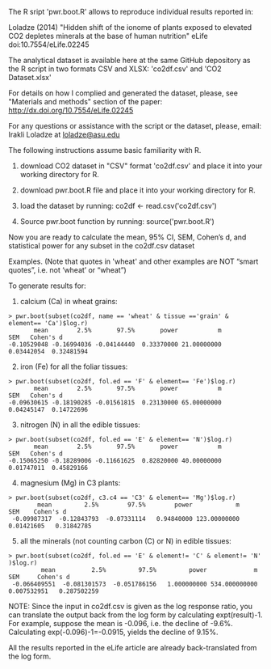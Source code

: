 The R sript 'pwr.boot.R' allows to reproduce individual results reported in:

Loladze (2014) "Hidden shift of the ionome of plants exposed to elevated CO2 
depletes minerals at the base of human nutrition" eLife doi:10.7554/eLife.02245

The analytical dataset is available here at the same GitHub depository as the R 
script in two formats CSV and XLSX: 'co2df.csv' and 'CO2 Dataset.xlsx'

For details on how I complied and generated the dataset, please, see "Materials 
and methods" section of the paper: http://dx.doi.org/10.7554/eLife.02245

For any questions or assistance with the script or the dataset, please, email:
Irakli Loladze at loladze@asu.edu

The following instructions assume basic familiarity with R.

1) download CO2 dataset in "CSV" format 'co2df.csv' and place it into
your working directory for R.

2) download pwr.boot.R file and place it into your working directory for R.

3) load the dataset by running: co2df <- read.csv('co2df.csv')

4) Source pwr.boot function by running: source('pwr.boot.R')

Now you are ready to calculate the mean, 95% CI, SEM, Cohen’s d, and statistical
power for any subset in the co2df.csv dataset

Examples.
(Note that quotes in 'wheat' and other examples are NOT “smart quotes”, i.e. not
‘wheat’ or “wheat”)

To generate results for:

1) calcium (Ca) in wheat grains:
```
> pwr.boot(subset(co2df, name == 'wheat' & tissue =='grain' & element== 'Ca')$log.r)
       mean        2.5%       97.5%       power           m         SEM   Cohen's d             
-0.10529048 -0.16994036 -0.04144440  0.33370000 21.00000000  0.03442054  0.32481594 
```
2) iron (Fe) for all the foliar tissues:
```
> pwr.boot(subset(co2df, fol.ed == 'F' & element== 'Fe')$log.r)
       mean        2.5%       97.5%       power           m         SEM   Cohen's d             
-0.09630615 -0.18190285 -0.01561815  0.23130000 65.00000000  0.04245147  0.14722696 
```

3) nitrogen (N) in all the edible tissues:

```
> pwr.boot(subset(co2df, fol.ed == 'E' & element== 'N')$log.r)
       mean        2.5%       97.5%       power           m         SEM   Cohen's d             
-0.15065250 -0.18289006 -0.11661625  0.82820000 40.00000000  0.01747011  0.45829166
```

4) magnesium (Mg) in C3 plants:
```
> pwr.boot(subset(co2df, c3.c4 == 'C3' & element== 'Mg')$log.r)
        mean         2.5%        97.5%        power            m          SEM    Cohen's d              
 -0.09987317  -0.12843793  -0.07331114   0.94840000 123.00000000   0.01421605   0.31842785 
 ```


5) all the minerals (not counting carbon (C) or N) in edible tissues:
```
> pwr.boot(subset(co2df, fol.ed == 'E' & element!= 'C' & element!= 'N' )$log.r)
         mean          2.5%         97.5%         power             m           SEM     Cohen's d               
 -0.066409551  -0.081301573  -0.051786156   1.000000000 534.000000000   0.007532951   0.287502259
 ```

NOTE: Since the input in co2df.csv is given as the log response ratio, you can 
translate the output back from the log form by calculating expt(result)-1. 
For example, suppose the mean is -0.096, i.e. the decline of -9.6%. Calculating 
exp(-0.096)-1=-0.0915, yields the decline of 9.15%.

All the results reported in the eLife article are already back-translated from 
the log form.
